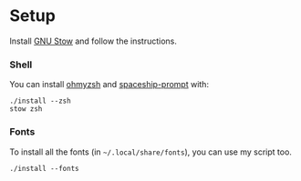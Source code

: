 # Setup

Install [GNU Stow](https://www.gnu.org/software/stow/) and follow the instructions.

### Shell

You can install [ohmyzsh](https://github.com/ohmyzsh/ohmyzsh) and [spaceship-prompt](https://github.com/denysdovhan/spaceship-prompt) with:

    ./install --zsh
    stow zsh

### Fonts

To install all the fonts (in `~/.local/share/fonts`), you can use my script too.

    ./install --fonts
